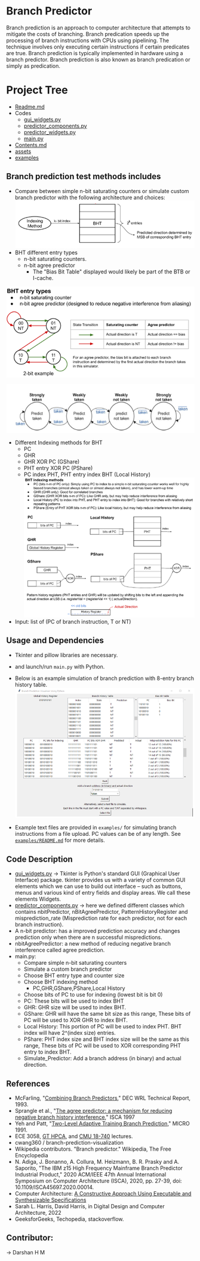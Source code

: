 
# Branch Predictor
Branch prediction is an approach to computer architecture that attempts to mitigate the costs of branching. Branch predication speeds up the processing of branch instructions with CPUs using pipelining. The technique involves only executing certain instructions if certain predicates are true. Branch prediction is typically implemented in hardware using a branch predictor.
Branch prediction is also known as branch predication or simply as predication.

# Project Tree
   * [Readme.md](README.md)
   * Codes
     -  [gui_widgets.py](gui_widgets.py)
     -  [predictor_components.py](predictor_components.py)
     -  [predictor_widgets.py](predictor_widgets.py)
     -  [main.py](main.py)
   * [Contents.md](Contents.md)
   * [assets](assets)
   * [examples](examples)
 

## Branch prediction test methods includes
- Compare between simple n-bit saturating counters or simulate custom branch predictor with the following architecture and choices:
![alt text](assets/general_architecture.png)
- BHT different entry types
    - n-bit saturating counters.
    - n-bit agree predictor 
        - The "Bias Bit Table" displayed would likely be part of the BTB or I-cache.

![alt text](assets/bht_entry_choices.png)

![alt text](assets/2bit_branch_predictor.PNG)

- Different Indexing methods for BHT
    - PC
    - GHR
    - GHR XOR PC (GShare)
    - PHT entry XOR PC (PShare)
    - PC index PHT, PHT entry index BHT (Local History)
![alt text](assets/indexing_choices.png)
- Input: list of (PC of branch instruction, T or NT)

## Usage and Dependencies
- Tkinter and pillow libraries are necessary.
- and launch/run `main.py` with Python.

- Below is an example simulation of branch prediction with 8-entry branch history table.
![alt text](assets/local_history_example.png)  
- Example text files are provided in `examples/` for simulating branch instructions from a file upload. PC values can be of any length. See [`examples/README.md`](examples/README.md) for more details.

## Code Description
- [gui_widgets.py](gui_widgets.py) -> Tkinter is Python's standard GUI (Graphical User Interface) package. tkinter provides us with a variety of common GUI elements which we can use to build out interface – such as buttons, menus and various kind of entry fields and display areas. We call these elements Widgets.
- [predictor_components.py](predictor_components.py) -> here we defined different classes which contains nbitPredictor, nBitAgreePredictor, PatternHistoryRegister and misprediction_rate (Misprediction rate for each predictor, not for each branch instruction). 
- A n-bit predictor: has a improved prediction accuracy and changes prediction only when there are n successful mispredictions. 
- nbitAgreePredictor: a new method of reducing negative branch interference called agree prediction.
- main.py: 
  - Compare simple n-bit saturating counters
  - Simulate a custom branch predictor
  - Choose BHT entry type and counter size
  - Choose BHT indexing method
    - PC,GHR,GShare,PShare,Local History 
  - Choose bits of PC to use for indexing (lowest bit is bit 0)
  - PC: These bits will be used to index BHT
  - GHR: GHR size will be used to index BHT.
  - GShare: GHR will have the same bit size as this range, These bits of PC will be used to XOR GHR to index BHT.
  - Local History: This portion of PC will be used to index PHT. BHT index will have 2^(index size) entries.
  - PShare: PHT index size and BHT index size will be the same as this range, These bits of PC will be used to XOR corresponding PHT entry to index BHT.
  - Simulate_Predictor: Add a branch address (in binary) and actual direction.


## References
- McFarling, "[Combining Branch Predictors](https://www.hpl.hp.com/techreports/Compaq-DEC/WRL-TN-36.pdf?source=aw&subacctid=78888&subacctname=Skimlinks&adcampaigngroup=91539&awc=7168_1634183649_7110ed148465d8d1f132fb09063d57ff&jumpid=af_gen_nc_ns&utm_medium=af&utm_source=aw&utm_campaign=Skimlinks)," DEC WRL Technical
Report, 1993.
- Sprangle et al., "[The agree predictor: a mechanism for reducing negative branch history interference](https://doi.org/10.1145/384286.264210)," ISCA 1997
- Yeh and Patt, "[Two-Level Adaptive Training Branch Prediction](https://www.inf.pucrs.br/~calazans/graduate/SDAC/saltos.pdf)," MICRO 1991.
- ECE 3058, [GT HPCA](https://www.youtube.com/watch?v=tawb_aeYQ2g&list=PLAwxTw4SYaPmqpjgrmf4-DGlaeV0om4iP), and [CMU 18-740](https://www.youtube.com/watch?v=M0y_Nvb9rGA&list=PL5PHm2jkkXmgVhh8CHAu9N76TShJqfYDt) lectures.
- cwang360 / branch-prediction-visualization
- Wikipedia contributors. "Branch predictor." Wikipedia, The Free Encyclopedia
- N. Adiga, J. Bonanno, A. Collura, M. Heizmann, B. R. Prasky and A. Saporito, "The IBM z15 High Frequency Mainframe Branch Predictor Industrial Product," 2020 ACM/IEEE 47th Annual International Symposium on Computer Architecture (ISCA), 2020, pp. 27-39, doi: 10.1109/ISCA45697.2020.00014.
- Computer Architecture: [A Constructive Approach Using Executable and Synthesizable Specifications](http://csg.csail.mit.edu/6.375/6_375_2019_www/resources/archbook_2015-08-25.pdf )
- Sarah L. Harris, David Harris, in Digital Design and Computer Architecture, 2022
- GeeksforGeeks, Techopedia, stackoverflow.

## Contributor:
-> Darshan H M
